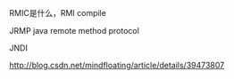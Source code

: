 RMIC是什么，RMI compile

JRMP java remote method protocol

JNDI

http://blog.csdn.net/mindfloating/article/details/39473807
